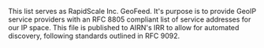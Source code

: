This list serves as RapidScale Inc. GeoFeed. It's purpose is to provide GeoIP service providers with an RFC 8805 compliant list of service addresses for our IP space. This file is published to AIRN's IRR to allow for automated discovery, following standards outlined in RFC 9092.

